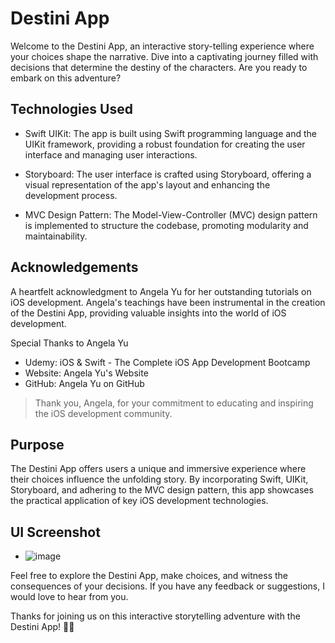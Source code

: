 # Destini App
Welcome to the Destini App, an interactive story-telling experience where your choices shape the narrative. Dive into a captivating journey filled with decisions that determine the destiny of the characters. Are you ready to embark on this adventure?

## Technologies Used
* Swift UIKit: The app is built using Swift programming language and the UIKit framework, providing a robust foundation for creating the user interface and managing user interactions.

* Storyboard: The user interface is crafted using Storyboard, offering a visual representation of the app's layout and enhancing the development process.

* MVC Design Pattern: The Model-View-Controller (MVC) design pattern is implemented to structure the codebase, promoting modularity and maintainability.

## Acknowledgements
A heartfelt acknowledgment to Angela Yu for her outstanding tutorials on iOS development. Angela's teachings have been instrumental in the creation of the Destini App, providing valuable insights into the world of iOS development.

Special Thanks to Angela Yu
* Udemy: iOS & Swift - The Complete iOS App Development Bootcamp
* Website: Angela Yu's Website
* GitHub: Angela Yu on GitHub
> Thank you, Angela, for your commitment to educating and inspiring the iOS development community.

## Purpose
The Destini App offers users a unique and immersive experience where their choices influence the unfolding story. By incorporating Swift, UIKit, Storyboard, and adhering to the MVC design pattern, this app showcases the practical application of key iOS development technologies.

## UI Screenshot
* ![image](https://github.com/Korede612/Destini/assets/109530097/2654e7f7-0364-4a6f-850c-6e59637130d3)

Feel free to explore the Destini App, make choices, and witness the consequences of your decisions. If you have any feedback or suggestions, I would love to hear from you.

Thanks for joining us on this interactive storytelling adventure with the Destini App! 📖🚀
